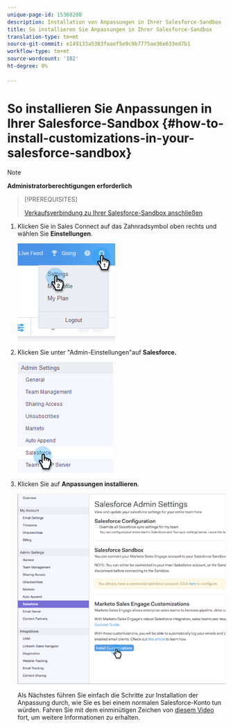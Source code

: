 ```yaml
---
unique-page-id: 15368208
description: Installation von Anpassungen in Ihrer Salesforce-Sandbox - MarketingToDocs - Produktdokumentation
title: So installieren Sie Anpassungen in Ihrer Salesforce-Sandbox
translation-type: tm+mt
source-git-commit: e149133a5383faaef5e9c9b7775ae36e633ed7b1
workflow-type: tm+mt
source-wordcount: '102'
ht-degree: 0%

---
```



# So installieren Sie Anpassungen in Ihrer Salesforce-Sandbox {#how-to-install-customizations-in-your-salesforce-sandbox}

>[!NOTE]
>
>**Administratorberechtigungen erforderlich**

>[!PREREQUISITES]
>
>[Verkaufsverbindung zu Ihrer Salesforce-Sandbox anschließen](http://docs.marketo.com/x/DYDq)

1. Klicken Sie in Sales Connect auf das Zahnradsymbol oben rechts und wählen Sie **Einstellungen**.

   ![](assets/one-3.png)

1. Klicken Sie unter &quot;Admin-Einstellungen&quot;auf **Salesforce.**

   ![](assets/two-3.png)

1. Klicken Sie auf **Anpassungen installieren**.

   ![](assets/three-3.png)

   Als Nächstes führen Sie einfach die Schritte zur Installation der Anpassung durch, wie Sie es bei einem normalen Salesforce-Konto tun würden. Fahren Sie mit dem einminütigen Zeichen von [diesem Video](http://docs.marketo.com/display/DOCS/Quick+Start+Videos+and+Tutorials#QuickStartVideosandTutorials-InstallingCustomizationsinSalesforce) fort, um weitere Informationen zu erhalten.

